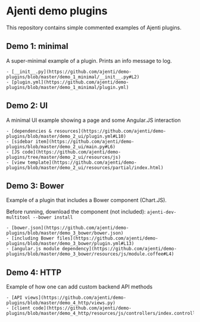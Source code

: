 Ajenti demo plugins
===================

This repository contains simple commented examples of Ajenti plugins.

Demo 1: minimal
---------------

A super-minimal example of a plugin. Prints an info message to log.

    - [__init__.py](https://github.com/ajenti/demo-plugins/blob/master/demo_1_minimal/__init__.py#L2)
    - [plugin.yml](https://github.com/ajenti/demo-plugins/blob/master/demo_1_minimal/plugin.yml)

Demo 2: UI
----------

A minimal UI example showing a page and some Angular.JS interaction

    - [dependencies & resources](https://github.com/ajenti/demo-plugins/blob/master/demo_2_ui/plugin.yml#L10)
    - [sidebar item](https://github.com/ajenti/demo-plugins/blob/master/demo_2_ui/main.py#L6)
    - [JS code](https://github.com/ajenti/demo-plugins/tree/master/demo_2_ui/resources/js)
    - [view template](https://github.com/ajenti/demo-plugins/blob/master/demo_2_ui/resources/partial/index.html)

Demo 3: Bower
-------------

Example of a plugin that includes a Bower component (Chart.JS).

Before running, download the component (not included): ``ajenti-dev-multitool --bower install``

    - [bower.json](https://github.com/ajenti/demo-plugins/blob/master/demo_3_bower/bower.json)
    - [including Bower files](https://github.com/ajenti/demo-plugins/blob/master/demo_3_bower/plugin.yml#L13)
    - [angular.js module dependency](https://github.com/ajenti/demo-plugins/blob/master/demo_3_bower/resources/js/module.coffee#L4)

Demo 4: HTTP
------------

Example of how one can add custom backend API methods

    - [API views](https://github.com/ajenti/demo-plugins/blob/master/demo_4_http/views.py)
    - [client code](https://github.com/ajenti/demo-plugins/blob/master/demo_4_http/resources/js/controllers/index.controller.coffee#L8)

